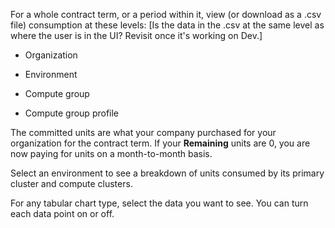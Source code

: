 
For a whole contract term, or a period within it, view (or download as a .csv file) consumption at these levels: [Is the data in the .csv at the same level as where the user is in the UI? Revisit once it's working on Dev.]

-   Organization

-   Environment

-   Compute group

-   Compute group profile


The committed units are what your company purchased for your organization for the contract term. If your **Remaining** units are 0, you are now paying for units on a month-to-month basis.

Select an environment to see a breakdown of units consumed by its primary cluster and compute clusters.

For any tabular chart type, select the data you want to see. You can turn each data point on or off.

